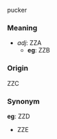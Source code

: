 pucker
### Meaning
+ _adj_: ZZA
    + __eg__: ZZB

### Origin

ZZC

### Synonym

__eg__: ZZD

+ ZZE


